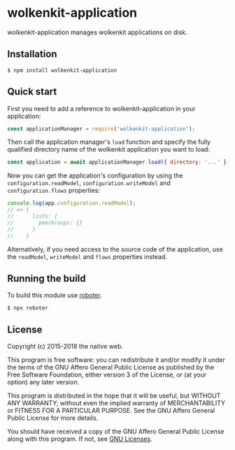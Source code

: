 # wolkenkit-application

wolkenkit-application manages wolkenkit applications on disk.

## Installation

```shell
$ npm install wolkenkit-application
```

## Quick start

First you need to add a reference to wolkenkit-application in your application:

```javascript
const applicationManager = require('wolkenkit-application');
```

Then call the application manager's `load` function and specify the fully qualified directory name of the wolkenkit application you want to load:

```javascript
const application = await applicationManager.load({ directory: '...' });
```

Now you can get the application's configuration by using the `configuration.readModel`, `configuration.writeModel` and `configuration.flows` properties:

```javascript
console.log(app.configuration.readModel);
// => {
//      lists: {
//        peerGroups: {}
//      }
//    }
```

Alternatively, if you need access to the source code of the application, use the `readModel`, `writeModel` and `flows` properties instead.

## Running the build

To build this module use [roboter](https://www.npmjs.com/package/roboter).

```shell
$ npx roboter
```

## License

Copyright (c) 2015-2018 the native web.

This program is free software: you can redistribute it and/or modify it under the terms of the GNU Affero General Public License as published by the Free Software Foundation, either version 3 of the License, or (at your option) any later version.

This program is distributed in the hope that it will be useful, but WITHOUT ANY WARRANTY; without even the implied warranty of MERCHANTABILITY or FITNESS FOR A PARTICULAR PURPOSE. See the GNU Affero General Public License for more details.

You should have received a copy of the GNU Affero General Public License along with this program. If not, see [GNU Licenses](http://www.gnu.org/licenses/).
